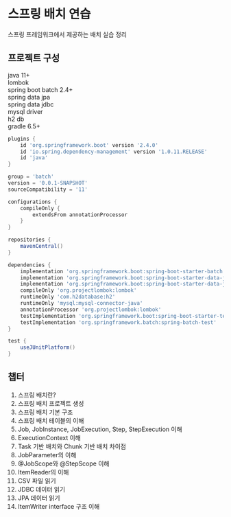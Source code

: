 # 스프링 배치 연습

스프링 프레임워크에서 제공하는 배치 실습 정리

## 프로젝트 구성
java 11+  
lombok  
spring boot batch 2.4+  
spring data jpa  
spring data jdbc  
mysql driver  
h2 db  
gradle 6.5+  

```gradle
plugins {
	id 'org.springframework.boot' version '2.4.0'
	id 'io.spring.dependency-management' version '1.0.11.RELEASE'
	id 'java'
}

group = 'batch'
version = '0.0.1-SNAPSHOT'
sourceCompatibility = '11'

configurations {
	compileOnly {
		extendsFrom annotationProcessor
	}
}

repositories {
	mavenCentral()
}

dependencies {
	implementation 'org.springframework.boot:spring-boot-starter-batch'
	implementation 'org.springframework.boot:spring-boot-starter-data-jdbc'
	implementation 'org.springframework.boot:spring-boot-starter-data-jpa'
	compileOnly 'org.projectlombok:lombok'
	runtimeOnly 'com.h2database:h2'
	runtimeOnly 'mysql:mysql-connector-java'
	annotationProcessor 'org.projectlombok:lombok'
	testImplementation 'org.springframework.boot:spring-boot-starter-test'
	testImplementation 'org.springframework.batch:spring-batch-test'
}

test {
	useJUnitPlatform()
}
```

## 챕터
01. 스프링 배치란?  
02. 스프링 배치 프로젝트 생성  
03. 스프링 배치 기본 구조  
04. 스프링 배치 테이블의 이해  
05. Job, JobInstance, JobExecution, Step, StepExecution 이해  
06. ExecutionContext 이해  
07. Task 기반 배치와 Chunk 기반 배치 차이점  
08. JobParameter의 이해  
09. @JobScope와 @StepScope 이해  
10. ItemReader의 이해  
11. CSV 파일 읽기  
12. JDBC 데이터 읽기  
13. JPA 데이터 읽기
14. ItemWriter interface 구조 이해


